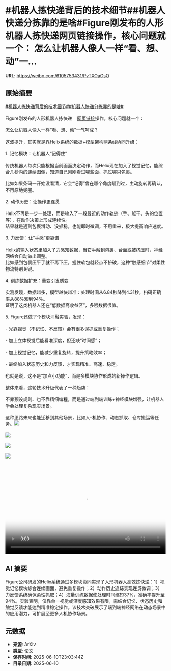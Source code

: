 # #机器人拣快递背后的技术细节##机器人快递分拣靠的是啥#Figure刚发布的人形机器人拣快递网页链接操作，核心问题就一个： 怎么让机器人像人一样“看、想、动”一...

**URL**: https://weibo.com/6105753431/PvTXOaGsO

## 原始摘要

<a href="https://m.weibo.cn/search?containerid=231522type%3D1%26t%3D10%26q%3D%23%E6%9C%BA%E5%99%A8%E4%BA%BA%E6%8B%A3%E5%BF%AB%E9%80%92%E8%83%8C%E5%90%8E%E7%9A%84%E6%8A%80%E6%9C%AF%E7%BB%86%E8%8A%82%23&amp;extparam=%23%E6%9C%BA%E5%99%A8%E4%BA%BA%E6%8B%A3%E5%BF%AB%E9%80%92%E8%83%8C%E5%90%8E%E7%9A%84%E6%8A%80%E6%9C%AF%E7%BB%86%E8%8A%82%23" data-hide=""><span class="surl-text">#机器人拣快递背后的技术细节#</span></a><a href="https://m.weibo.cn/search?containerid=231522type%3D1%26t%3D10%26q%3D%23%E6%9C%BA%E5%99%A8%E4%BA%BA%E5%BF%AB%E9%80%92%E5%88%86%E6%8B%A3%E9%9D%A0%E7%9A%84%E6%98%AF%E5%95%A5%23&amp;extparam=%23%E6%9C%BA%E5%99%A8%E4%BA%BA%E5%BF%AB%E9%80%92%E5%88%86%E6%8B%A3%E9%9D%A0%E7%9A%84%E6%98%AF%E5%95%A5%23" data-hide=""><span class="surl-text">#机器人快递分拣靠的是啥#</span></a><br><br>Figure刚发布的人形机器人拣快递<a href="https://weibo.com/6105753431/PvhxXkMRV" data-hide=""><span class="url-icon"><img style="width: 1rem;height: 1rem" src="https://h5.sinaimg.cn/upload/2015/09/25/3/timeline_card_small_web_default.png" referrerpolicy="no-referrer"></span><span class="surl-text">网页链接</span></a>操作，核心问题就一个：  <br><br>怎么让机器人像人一样“看、想、动”一气呵成？<br><br>这波提升，其实就是靠Helix系统的数据+模型架构两条线协同升级：<br><br>1. 记忆模块：让机器人“记得住”<br><br>        传统机器人每次只能根据当前画面决定动作，而Helix现在加入了视觉记忆，能综合几秒内的连续图像，知道自己刚刚看过哪些面、抓过哪只包裹。  <br><br>        比如如果条码一开始没看清，它会“记得”曾在哪个角度瞄到过，主动旋转再确认，不再原地兜圈。<br><br>2. 动作历史：让操作更连贯<br><br>    Helix不再是一步一处理，而是输入了一段最近的动作轨迹（手、躯干、头的位置等），在动作决策上形成连续性。  <br>        结果就是遇到包裹滑动、没抓稳，也能即时微调，不用重来，极大提高响应速度。<br>    <br>3. 力反馈：让“手感”更靠谱 <br><br>    Helix的输入状态里加入了力感知数据，当它手触到包裹、台面或被挤压时，神经网络会自动做出调整。  <br>        比如感到包裹压平了就不再下压，握住软包就轻点不挤破，这种“触感细节”对柔性物流特别关键。<br>    <br>4. 训练数据扩充：量变引发质变  <br><br>    实测发现，数据越多，模型越快越准：处理时间从6.84秒降到4.31秒，扫码正确率从88%涨到94%。  <br>    证明了这类机器人还在“低数据高收益区”，多喂数据很值。<br>    <br>5. Figure还做了个模块消融实验，发现：<br>    <br>- 光靠视觉（不记忆、不反馈）会有很多误抓或重复操作；<br>    <br>- 加上立体视觉后能看准深度，但还缺“时间感”；<br>    <br>- 加上视觉记忆，能减少重复旋转，提升策略效率；<br>    <br>- 最终加入状态历史和力反馈，才实现精准、高速、稳定。<br>    <br>也就是说，这不是“加点小功能”，而是多模块协作形成的新操作逻辑。<br><br>整体来看，这轮技术升级代表了一种趋势： <br><br>不靠预设规则、也不靠精细编程，而是通过端到端训练+神经模块增强，让机器人学会处理复杂现实场景。<br><br>这种思路未来也能迁移到其他场景，比如人–机协作、动态抓取、仓库搬运等任务。<img style="" src="https://tvax2.sinaimg.cn/large/006Fd7o3ly1i2aca357svj30u00u00uj.jpg" referrerpolicy="no-referrer"><br><br><img style="" src="https://tvax2.sinaimg.cn/large/006Fd7o3ly1i2aca4wk3ij30u00u0q4s.jpg" referrerpolicy="no-referrer"><br><br><img style="" src="https://tvax3.sinaimg.cn/large/006Fd7o3ly1i2aca8x2u5j30u00nm75o.jpg" referrerpolicy="no-referrer"><br><br><img style="" src="https://tvax4.sinaimg.cn/large/006Fd7o3ly1i2aca3vi2lj30u00u0wg0.jpg" referrerpolicy="no-referrer"><br><br><br clear="both"><div style="clear: both"></div><video controls="controls" poster="https://tvax1.sinaimg.cn/orj480/006Fd7o3ly1i2aca2jj5rj30u00u00uj.jpg" style="width: 100%"><source src="https://f.video.weibocdn.com/o0/CeuNi1PBlx08oVXBDiWs010412002m450E010.mp4?label=mp4_720p&amp;template=720x720.24.0&amp;ori=0&amp;ps=1CwnkDw1GXwCQx&amp;Expires=1749600139&amp;ssig=m2TcSrvWem&amp;KID=unistore,video"><source src="https://f.video.weibocdn.com/o0/TkgkRKTmlx08oVXBURd6010412001u4u0E010.mp4?label=mp4_hd&amp;template=540x540.24.0&amp;ori=0&amp;ps=1CwnkDw1GXwCQx&amp;Expires=1749600139&amp;ssig=VXLGpgZAXI&amp;KID=unistore,video"><source src="https://f.video.weibocdn.com/o0/TXddqC2Slx08oVXBCv6w010412000Le60E010.mp4?label=mp4_ld&amp;template=360x360.24.0&amp;ori=0&amp;ps=1CwnkDw1GXwCQx&amp;Expires=1749600139&amp;ssig=PDeXxvNI6t&amp;KID=unistore,video"><p>视频无法显示，请前往<a href="https://video.weibo.com/show?fid=1034%3A5176025454149669" target="_blank" rel="noopener noreferrer">微博视频</a>观看。</p></video>

## AI 摘要

Figure公司研发的Helix系统通过多模块协同实现了人形机器人高效拣快递：1）视觉记忆模块综合连续画面，避免重复操作；2）动作历史追踪实现连贯微调；3）力反馈系统确保柔性抓取；4）海量训练数据使处理时间缩短37%，准确率提升至94%。实验表明，仅靠单一视觉或深度感知效果有限，需结合记忆、状态历史和触觉反馈才能达到精准稳定操作。该技术突破展示了端到端神经网络在动态场景中的应用潜力，可扩展至更多人机协作场景。

## 元数据

- **来源**: ArXiv
- **类型**: 论文
- **保存时间**: 2025-06-10T23:03:44Z
- **目录日期**: 2025-06-10

